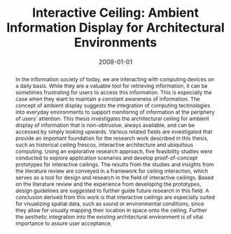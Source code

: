 ---
abstract: In the information society of today, we are interacting with computing devices
  on a daily basis. While they are a valuable tool for retrieving information, it
  can be sometimes frustrating for users to access this information. This is especially
  the case when they want to maintain a constant awareness of information. The concept
  of ambient display suggests the integration of computing technologies into everyday
  environments to support monitoring of information at the periphery of users' attention.
  This thesis investigates the architectural ceiling for ambient display of information
  that is non-obtrusive, always available, and can be accessed by simply looking upwards.
  Various related fields are investigated that provide an important foundation for
  the research work described in this thesis, such as historical ceiling frescos,
  interactive architecture and ubiquitous computing. Using an explorative research
  approach, five feasibility studies were conducted to explore application scenarios
  and develop proof-of-concept prototypes for interactive ceilings. The results from
  the studies and insights from the literature review are conveyed in a framework
  for ceiling interaction, which serves as a tool for design and research in the field
  of interactive ceilings. Based on the literature review and the experience from
  developing the prototypes, design guidelines are suggested to further guide future
  research in this field. A conclusion derived from this work is that interactive
  ceilings are especially suited for visualizing spatial data, such as sound or environmental
  conditions, since they allow for visually mapping their location in space onto the
  ceiling. Further the aesthetic integration into the existing architectural environment
  is of vital importance to assure user acceptance.
authors:
- Martin Tomitsch
date: '2008-01-01'
featured: false
links:
- name: Publik
  url: https://publik.tuwien.ac.at/showentry.php?ID=172599&lang=2
publication_types:
- '7'
publishDate: '2008-01-01'
title: 'Interactive Ceiling: Ambient Information Display for Architectural Environments'
url_pdf: ''
---